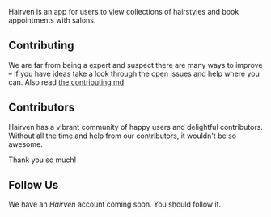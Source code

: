 Hairven is an app for users to view collections of hairstyles and book appointments with salons. 

## Contributing

We are far from being a expert and suspect there are many ways to improve – if you have ideas take a look through [the open issues](https://github.com/andela/hairven/issues) and help where you can. Also read [the contributing md](https://github.com/andela/hairven/blob/staging/CONTRIBUTING.md)

## Contributors

Hairven has a vibrant community of happy users and delightful contributors. Without all the time and help from our contributors, it wouldn't be so awesome.

Thank you so much!

## Follow Us

We have an *Hairven* account coming soon. You should follow it.